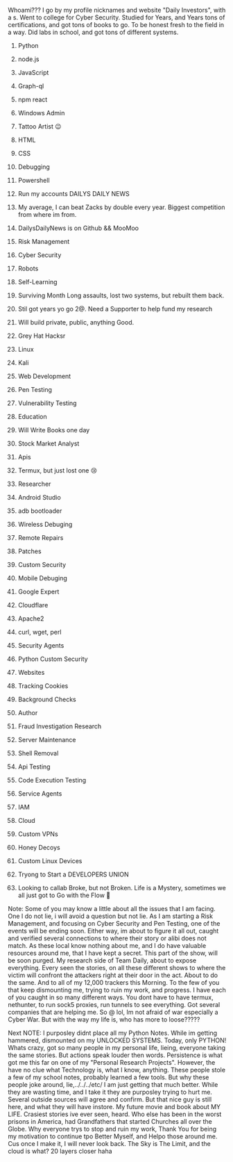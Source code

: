 Whoami??? I go by my profile nicknames and website "Daily Investors", with a s. Went to college for Cyber Security. Studied for Years, and Years tons of certifications, and got tons of books to go. To be honest fresh to the field in a way. Did labs in school, and got tons of different systems. 
1. Python 
2. node.js
3. JavaScript 
4. Graph-ql
5. npm react
6. Windows Admin
7. Tattoo Artist 😉 
8. HTML
9. CSS
10. Debugging
11. Powershell 
12. Run my accounts 
DAILYS DAILY NEWS
13. My average, I can beat Zacks by double every year. Biggest competition from where im from.
14. DailysDailyNews is on
Github && MooMoo
15. Risk Management 
16. Cyber Security 
17. Robots
18. Self-Learning 
19. Surviving Month Long assaults, lost two systems, but rebuilt them back.
20. Stil got years yo go
2@. Need a Supporter to help fund my research 
21. Will build private, public, anything Good.
22. Grey Hat Hacksr
23. Linux
23. Kali
24. Web Development 
25. Pen Testing 
26. Vulnerability Testing
27. Education 
27. Will Write Books one day
28. Stock Market Analyst 
29. Apis
30. Termux, but just lost one 😢 
31. Researcher 
32. Android Studio
33. adb bootloader 
34. Wireless Debuging 
35. Remote Repairs
36. Patches
37. Custom Security 
38. Mobile Debuging 
39. Google Expert
40. Cloudflare
41. Apache2
42. curl, wget, perl
43. Security Agents
44. Python Custom Security 
45. Websites 
46. Tracking Cookies 
47. Background Checks
48. Author 
49. Fraud Investigation Research 
50. Server Maintenance 
51. Shell Removal 
52. Api Testing
53. Code Execution Testing
54. Service Agents
53. IAM
54. Cloud
55. Custom VPNs
56. Honey Decoys
57. Custom Linux Devices 
24. Tryong to Start a 
DEVELOPERS UNION

25. Looking to callab 
Broke, but not Broken.
Life is a Mystery, sometimes we all just got to 
Go with the Flow
💯

Note: Some of you may know a little about all the issues that I am facing. One I do not lie, i will avoid a question but not lie. As I am starting a 
Risk Management, and focusing on Cyber Security and Pen Testing, one of the events will be ending soon. Either way, im about to figure it all out,
caught and verified several connections to where their story or alibi does not match. As these local know nothing about me, and I do have valuable resources around me, that I have kept a secret. This part of the show, will be soon purged. My research side of Team Daily, about to expose everything.
Every seen the stories, on all these different shows to where the victim will confront the attackers right at their door in the act. About to do the same. And to all of my 12,000 trackers this Morning. To the few of you that keep dismounting me, trying to ruin my work, and progress. I have each of you caught in so many different ways. You dont have to have termux, nethunter, to run sock5 proxies, run tunnels to see everything. Got several companies that are helping me. So @ lol, Im not afraid of war especially a Cyber War. But with the way my life is, who has more to loose?????


Next NOTE: I purposley didnt place all my Python Notes. While im getting hammered, dismounted on my UNLOCKED SYSTEMS. Today, only PYTHON!
Whats crazy, got so many people in my personal life, lieing, everyone taking the same stories. But actions speak louder then words. Persistence is what
got me this far on one of my "Personal Research Projects". However, the have no clue what Technology is, what I know, anything. These people stole a few of my school notes, probably learned a few tools. But why these people joke around, lie,../../../etc/ I am just getting that much better. While they are wasting time, and I take it they are purposley trying to hurt me. Several outside sources will agree and confirm. But that nice guy is still here, and what they will have instore. My future movie and book about MY LIFE. Crasiest stories ive ever seen, heard. Who else has been in the worst prisons in America, had Grandfathers that started Churches all over the Globe. Why everyone trys to stop and ruin my work, Thank You for being my motivation to continue tpo Better Myself, and Helpo those around me. Cus once I make it, I will never look back. 
The Sky is The Limit, and the cloud is what? 20 layers closer haha
